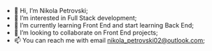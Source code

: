 - 👋 Hi, I’m Nikola Petrovski;
- 👀 I’m interested in Full Stack development;
- 🌱 I’m currently learning Front End and start learning Back End;
- 💞️ I’m looking to collaborate on Front End projects;
- 📫 You can reach me with email nikola_petrovski02@outlook.com; 
